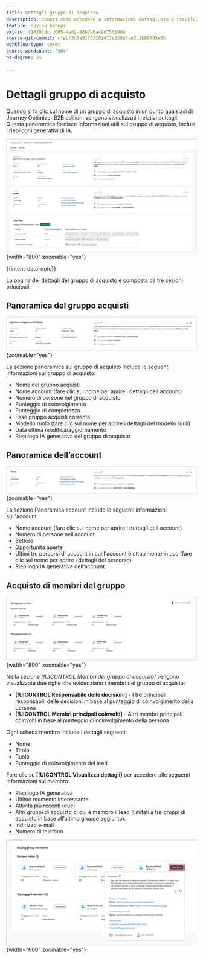 ```yaml
---
title: Dettagli gruppo di acquisto
description: Scopri come accedere a informazioni dettagliate e riepiloghi generativi sull’intelligenza artificiale per i gruppi di acquisto in Journey Optimizer B2B edition.
feature: Buying Groups
exl-id: f14301dc-d605-4ed2-8867-6a49675019de
source-git-commit: cfebf3d3a91733261417e338b3ce3c1b80495e5b
workflow-type: tm+mt
source-wordcount: '304'
ht-degree: 5%

---
```


# Dettagli gruppo di acquisto

Quando si fa clic sul nome di un gruppo di acquisto in un punto qualsiasi di Journey Optimizer B2B edition, vengono visualizzati i relativi dettagli. Questa panoramica fornisce informazioni utili sul gruppo di acquisto, inclusi i riepiloghi generativi di IA.

![Accedi ai dettagli del gruppo di acquisto](./assets/buying-group-details.png){width="800" zoomable="yes"}

{{intent-data-note}}

La pagina dei dettagli del gruppo di acquisto è composta da tre sezioni principali:

## Panoramica del gruppo acquisti

![Panoramica del gruppo di acquisto](./assets/details-page-buying-group-overview.png){zoomable="yes"}

La sezione panoramica sul gruppo di acquisto include le seguenti informazioni sul gruppo di acquisto:

* Nome del gruppo acquisti
* Nome account (fare clic sul nome per aprire i dettagli dell&#39;account)
* Numero di persone nel gruppo di acquisto
* Punteggio di coinvolgimento
* Punteggio di completezza
* Fase gruppo acquisti corrente
* Modello ruolo (fare clic sul nome per aprire i dettagli del modello ruoli)
* Data ultima modifica/aggiornamento
* Riepilogo IA generativa del gruppo di acquisto

## Panoramica dell’account

![Panoramica dell&#39;account del gruppo di acquisto](./assets/details-page-buying-group-account-overview.png){zoomable="yes"}

La sezione Panoramica account include le seguenti informazioni sull&#39;account:

* Nome account (fare clic sul nome per aprire i dettagli dell&#39;account)
* Numero di persone nell’account
* Settore
* Opportunità aperte
* Ultimi tre percorsi di account in cui l&#39;account è attualmente in uso (fare clic sul nome per aprire i dettagli del percorso)
* Riepilogo IA generativa dell’account

## Acquisto di membri del gruppo

![Membri del gruppo di acquisto](./assets/details-page-buying-group-members.png){width="800" zoomable="yes"}

Nella sezione _[!UICONTROL Membri del gruppo di acquisto]_ vengono visualizzate due righe che evidenziano i membri del gruppo di acquisto:

* **[!UICONTROL Responsabile delle decisioni]** - I tre principali responsabili delle decisioni in base al punteggio di coinvolgimento della persona
* **[!UICONTROL Membri principali coinvolti]** - Altri membri principali coinvolti in base al punteggio di coinvolgimento della persona

Ogni scheda membro include i dettagli seguenti:

* Nome
* Titolo
* Ruolo
* Punteggio di coinvolgimento del lead

Fare clic su **[!UICONTROL Visualizza dettagli]** per accedere alle seguenti informazioni sul membro:

* Riepilogo IA generativa
* Ultimo momento interessante
* Attività più recenti (due)
* Altri gruppi di acquisto di cui è membro il lead (limitati a tre gruppi di acquisto in base all’ultimo gruppo aggiunto).
* Indirizzo e-mail
* Numero di telefono

![Visualizza ulteriori dettagli per un membro del gruppo di acquisto](./assets/details-page-buying-group-members-view-details.png){width="600" zoomable="yes"}
